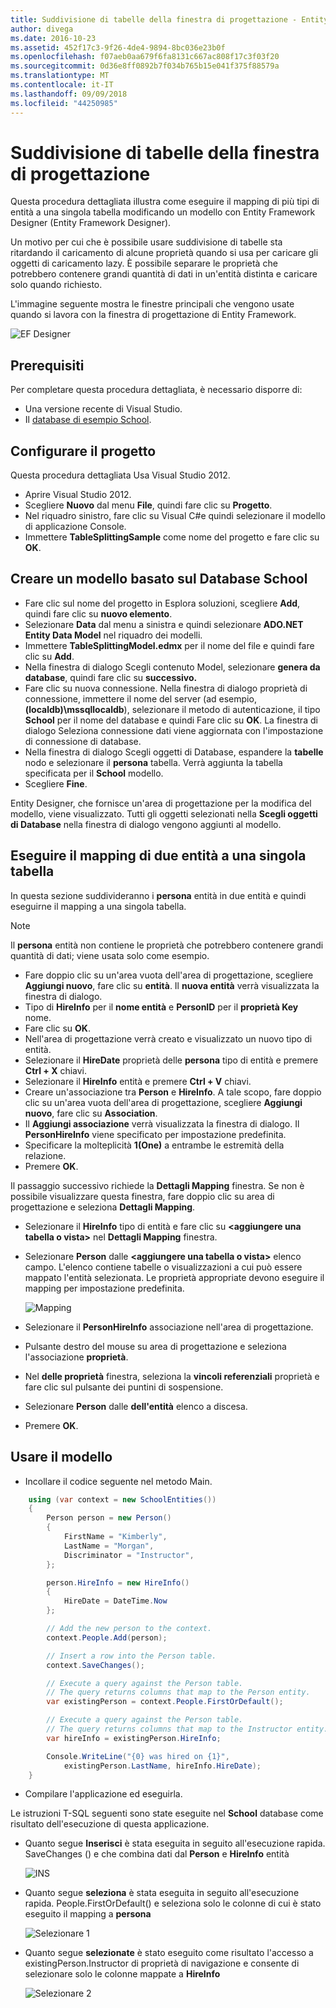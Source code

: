 ```yaml
---
title: Suddivisione di tabelle della finestra di progettazione - Entity Framework 6
author: divega
ms.date: 2016-10-23
ms.assetid: 452f17c3-9f26-4de4-9894-8bc036e23b0f
ms.openlocfilehash: f07aeb0aa679f6fa8131c667ac808f17c3f03f20
ms.sourcegitcommit: 0d36e8ff0892b7f034b765b15e041f375f88579a
ms.translationtype: MT
ms.contentlocale: it-IT
ms.lasthandoff: 09/09/2018
ms.locfileid: "44250985"
---
```

# <a name="designer-table-splitting"></a>Suddivisione di tabelle della finestra di progettazione
Questa procedura dettagliata illustra come eseguire il mapping di più tipi di entità a una singola tabella modificando un modello con Entity Framework Designer (Entity Framework Designer).

Un motivo per cui che è possibile usare suddivisione di tabelle sta ritardando il caricamento di alcune proprietà quando si usa per caricare gli oggetti di caricamento lazy. È possibile separare le proprietà che potrebbero contenere grandi quantità di dati in un'entità distinta e caricare solo quando richiesto.

L'immagine seguente mostra le finestre principali che vengono usate quando si lavora con la finestra di progettazione di Entity Framework.

![EF Designer](~/ef6/media/efdesigner.png)

## <a name="prerequisites"></a>Prerequisiti

Per completare questa procedura dettagliata, è necessario disporre di:

- Una versione recente di Visual Studio.
- Il [database di esempio School](~/ef6/resources/school-database.md).

## <a name="set-up-the-project"></a>Configurare il progetto

Questa procedura dettagliata Usa Visual Studio 2012.

-   Aprire Visual Studio 2012.
-   Scegliere **Nuovo** dal menu **File**, quindi fare clic su **Progetto**.
-   Nel riquadro sinistro, fare clic su Visual C\#e quindi selezionare il modello di applicazione Console.
-   Immettere **TableSplittingSample** come nome del progetto e fare clic su **OK**.

## <a name="create-a-model-based-on-the-school-database"></a>Creare un modello basato sul Database School

-   Fare clic sul nome del progetto in Esplora soluzioni, scegliere **Add**, quindi fare clic su **nuovo elemento**.
-   Selezionare **Data** dal menu a sinistra e quindi selezionare **ADO.NET Entity Data Model** nel riquadro dei modelli.
-   Immettere **TableSplittingModel.edmx** per il nome del file e quindi fare clic su **Add**.
-   Nella finestra di dialogo Scegli contenuto Model, selezionare **genera da database**, quindi fare clic su **successivo.**
-   Fare clic su nuova connessione. Nella finestra di dialogo proprietà di connessione, immettere il nome del server (ad esempio, **(localdb)\\mssqllocaldb**), selezionare il metodo di autenticazione, il tipo **School** per il nome del database e quindi Fare clic su **OK**.
    La finestra di dialogo Seleziona connessione dati viene aggiornata con l'impostazione di connessione di database.
-   Nella finestra di dialogo Scegli oggetti di Database, espandere la **tabelle** nodo e selezionare il **persona** tabella. Verrà aggiunta la tabella specificata per il **School** modello.
-   Scegliere **Fine**.

Entity Designer, che fornisce un'area di progettazione per la modifica del modello, viene visualizzato. Tutti gli oggetti selezionati nella **Scegli oggetti di Database** nella finestra di dialogo vengono aggiunti al modello.

## <a name="map-two-entities-to-a-single-table"></a>Eseguire il mapping di due entità a una singola tabella

In questa sezione suddivideranno i **persona** entità in due entità e quindi eseguirne il mapping a una singola tabella.

> [!NOTE]
> Il **persona** entità non contiene le proprietà che potrebbero contenere grandi quantità di dati; viene usata solo come esempio.

-   Fare doppio clic su un'area vuota dell'area di progettazione, scegliere **Aggiungi nuovo**, fare clic su **entità**.
    Il **nuova entità** verrà visualizzata la finestra di dialogo.
-   Tipo di **HireInfo** per il **nome entità** e **PersonID** per il **proprietà Key** nome.
-   Fare clic su **OK**.
-   Nell'area di progettazione verrà creato e visualizzato un nuovo tipo di entità.
-   Selezionare il **HireDate** proprietà delle **persona** tipo di entità e premere **Ctrl + X** chiavi.
-   Selezionare il **HireInfo** entità e premere **Ctrl + V** chiavi.
-   Creare un'associazione tra **Person** e **HireInfo**. A tale scopo, fare doppio clic su un'area vuota dell'area di progettazione, scegliere **Aggiungi nuovo**, fare clic su **Association**.
-   Il **Aggiungi associazione** verrà visualizzata la finestra di dialogo. Il **PersonHireInfo** viene specificato per impostazione predefinita.
-   Specificare la molteplicità **1(One)** a entrambe le estremità della relazione.
-   Premere **OK**.

Il passaggio successivo richiede la **Dettagli Mapping** finestra. Se non è possibile visualizzare questa finestra, fare doppio clic su area di progettazione e seleziona **Dettagli Mapping**.

-   Selezionare il **HireInfo** tipo di entità e fare clic su **&lt;aggiungere una tabella o vista&gt;** nel **Dettagli Mapping** finestra.
-   Selezionare **Person** dalle **&lt;aggiungere una tabella o vista&gt;** elenco campo. L'elenco contiene tabelle o visualizzazioni a cui può essere mappato l'entità selezionata.
    Le proprietà appropriate devono eseguire il mapping per impostazione predefinita.

    ![Mapping](~/ef6/media/mapping.png)

-   Selezionare il **PersonHireInfo** associazione nell'area di progettazione.
-   Pulsante destro del mouse su area di progettazione e seleziona l'associazione **proprietà**.
-   Nel **delle proprietà** finestra, seleziona la **vincoli referenziali** proprietà e fare clic sul pulsante dei puntini di sospensione.
-   Selezionare **Person** dalle **dell'entità** elenco a discesa.
-   Premere **OK**.

 

## <a name="use-the-model"></a>Usare il modello

-   Incollare il codice seguente nel metodo Main.

``` csharp
    using (var context = new SchoolEntities())
    {
        Person person = new Person()
        {
            FirstName = "Kimberly",
            LastName = "Morgan",
            Discriminator = "Instructor",
        };

        person.HireInfo = new HireInfo()
        {
            HireDate = DateTime.Now
        };

        // Add the new person to the context.
        context.People.Add(person);

        // Insert a row into the Person table.  
        context.SaveChanges();

        // Execute a query against the Person table.
        // The query returns columns that map to the Person entity.
        var existingPerson = context.People.FirstOrDefault();

        // Execute a query against the Person table.
        // The query returns columns that map to the Instructor entity.
        var hireInfo = existingPerson.HireInfo;

        Console.WriteLine("{0} was hired on {1}",
            existingPerson.LastName, hireInfo.HireDate);
    }
```
-   Compilare l'applicazione ed eseguirla.

Le istruzioni T-SQL seguenti sono state eseguite nel **School** database come risultato dell'esecuzione di questa applicazione. 

-   Quanto segue **Inserisci** è stata eseguita in seguito all'esecuzione rapida. SaveChanges () e che combina dati dal **Person** e **HireInfo** entità

    ![INS](~/ef6/media/insert.png)

-   Quanto segue **seleziona** è stata eseguita in seguito all'esecuzione rapida. People.FirstOrDefault() e seleziona solo le colonne di cui è stato eseguito il mapping a **persona**

    ![Selezionare 1](~/ef6/media/select1.png)

-   Quanto segue **selezionate** è stato eseguito come risultato l'accesso a existingPerson.Instructor di proprietà di navigazione e consente di selezionare solo le colonne mappate a **HireInfo**

    ![Selezionare 2](~/ef6/media/select2.png)
